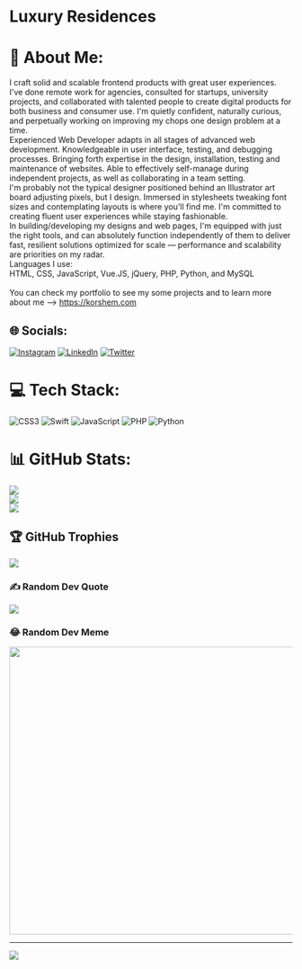 # Luxury Residences

# 💫 About Me:
I craft solid and scalable frontend products with great user experiences.<br>I've done remote work for agencies, consulted for startups, university projects, and collaborated with talented people to create digital products for both business and consumer use. I'm quietly confident, naturally curious, and perpetually working on improving my chops one design problem at a time.<br>Experienced Web Developer adapts in all stages of advanced web development. Knowledgeable in user interface, testing, and debugging processes. Bringing forth expertise in the design, installation, testing and maintenance of websites. Able to effectively self-manage during independent projects, as well as collaborating in a team setting.<br>I'm probably not the typical designer positioned behind an Illustrator art board adjusting pixels, but I design. Immersed in stylesheets tweaking font sizes and contemplating layouts is where you'll find me. I'm committed to creating fluent user experiences while staying fashionable.<br>In building/developing my designs and web pages, I'm equipped with just the right tools, and can absolutely function independently of them to deliver fast, resilient solutions optimized for scale — performance and scalability are priorities on my radar.<br>Languages I use:<br>HTML, CSS, JavaScript, Vue.JS, jQuery, PHP, Python, and MySQL<br><br>You can check my portfolio to see my some projects and to learn more about me —> https://korshem.com


## 🌐 Socials:
[![Instagram](https://img.shields.io/badge/Instagram-%23E4405F.svg?logo=Instagram&logoColor=white)](https://instagram.com/itshadyy) [![LinkedIn](https://img.shields.io/badge/LinkedIn-%230077B5.svg?logo=linkedin&logoColor=white)](https://linkedin.com/in/https://www.linkedin.com/in/korshem/) [![Twitter](https://img.shields.io/badge/Twitter-%231DA1F2.svg?logo=Twitter&logoColor=white)](https://twitter.com/itshadyy) 

# 💻 Tech Stack:
![CSS3](https://img.shields.io/badge/css3-%231572B6.svg?style=for-the-badge&logo=css3&logoColor=white) ![Swift](https://img.shields.io/badge/swift-F54A2A?style=for-the-badge&logo=swift&logoColor=white) ![JavaScript](https://img.shields.io/badge/javascript-%23323330.svg?style=for-the-badge&logo=javascript&logoColor=%23F7DF1E) ![PHP](https://img.shields.io/badge/php-%23777BB4.svg?style=for-the-badge&logo=php&logoColor=white) ![Python](https://img.shields.io/badge/python-3670A0?style=for-the-badge&logo=python&logoColor=ffdd54)
# 📊 GitHub Stats:
![](https://github-readme-stats.vercel.app/api?username=itshadyy&theme=dark&hide_border=true&include_all_commits=true&count_private=false)<br/>
![](https://github-readme-streak-stats.herokuapp.com/?user=itshadyy&theme=dark&hide_border=true)<br/>
![](https://github-readme-stats.vercel.app/api/top-langs/?username=itshadyy&theme=dark&hide_border=true&include_all_commits=true&count_private=false&layout=compact)

## 🏆 GitHub Trophies
![](https://github-profile-trophy.vercel.app/?username=itshadyy&theme=radical&no-frame=true&no-bg=false&margin-w=4)

### ✍️ Random Dev Quote
![](https://quotes-github-readme.vercel.app/api?type=vetical&theme=light)

### 😂 Random Dev Meme
<img src="https://random-memer.herokuapp.com/" width="512px"/>

---
[![](https://visitcount.itsvg.in/api?id=itshadyy&icon=2&color=9)](https://visitcount.itsvg.in)

<!-- Proudly created with GPRM ( https://gprm.itsvg.in ) -->
